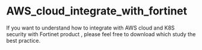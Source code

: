 # AWS_cloud_integrate_with_fortinet
If you want to understand how to integrate with AWS cloud and K8S security with Fortinet product , please feel free to download which study the best practice.
